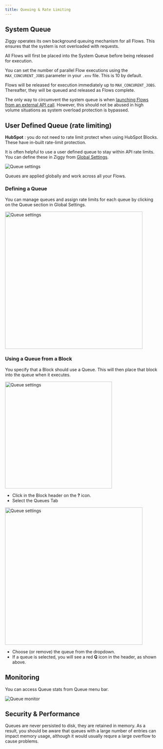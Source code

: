 ```yaml
---
title: Queuing & Rate Limiting
---
```


## System Queue

Ziggy operates its own background queuing mechanism for all Flows. This ensures that the system is
not overloaded with requests.

All Flows will first be placed into the System Queue before being released for execution.

You can set the number of parallel Flow executions using the `MAX_CONCURENT_JOBS` parameter in your
`.env` file. This is 10 by default.

Flows will be released for execution immediately up to `MAX_CONCURENT_JOBS`. Thereafter, they will
be queued and released as Flows complete.

The only way to circumvent the system queue is when [launching Flows from an external API call](user-guide/Launching-flows.md). However, this should not be abused in high volume situations as system overload protection is bypassed.

## User Defined Queue (rate limiting)

**HubSpot** : you do not need to rate limit protect when using HubSpot Blocks. These have in-built rate-limit protection. 

It is often helpful to use a user defined queue to stay within API rate limits. You can define these
in Ziggy from [Global Settings](Global-Settings).

![Queue settings](/img/flows/queueing/queue-settings.png)

Queues are applied globally and work across all your Flows.

### Defining a Queue

You can manage queues and assign rate limits for each queue by clicking on the Queue section in Global Settings.

<img src="/img/flows/queueing/queue-settings-edit.png" alt="Queue settings" width="450" />


### Using a Queue from a Block

You specify that a Block should use a Queue. This will then place that block into the queue when it executes.

<img src="/img/flows/queueing/queue-block-set.png" alt="Queue settings" width="350" />

- Click in the Block header on the **?** icon.
- Select the Queues Tab

<img src="/img/flows/queueing/queue-define.png" alt="Queue settings" width="450" />

- Choose (or remove) the queue from the dropdown. 
- If a queue is selected, you will see a red **Q** icon in the header, as shown above.

## Monitoring

You can access Queue stats from Queue menu bar.

![Queue monitor](/img/flows/queueing/queues-menu.png)

## Security & Performance

Queues are never persisted to disk, they are retained in memory. As a result, you should be aware that queues with a large number of entries can impact memory usage, although it would usually requre a large overflow to cause problems.

